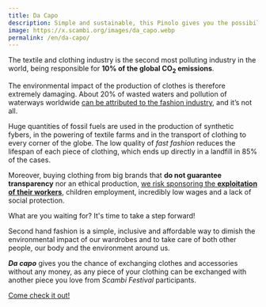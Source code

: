 ```yaml
---
title: Da Capo
description: Simple and sustainable, this Pinolo gives you the possibility of giving your clothes a second chance, in new hands!
image: https://x.scambi.org/images/da_capo.webp
permalink: /en/da-capo/
---
```

The textile and clothing industry is the second most polluting industry in the world, being responsible for **10% of the global CO<sub>2</sub> emissions**.

The environmental impact of the production of clothes is therefore extremely damaging. About 20% of wasted waters and pollution of waterways worldwide <u>can be attributed to the fashion industry</u>, and it’s not all.

Huge quantities of fossil fuels are used in the production of synthetic fybers, in the powering of textile farms and in the transport of clothing to every corner of the globe. The low quality of *fast fashion* reduces the lifespan of each piece of clothing, which ends up directly in a landfill in 85% of the cases.

Moreover, buying clothing from big brands that **do not guarantee transparency** nor an ethical production, <u>we risk sponsoring the **exploitation of their workers**</u>, children employment, incredibly low wages and a lack of social protection. 

What are you waiting for? It's time to take a step forward!

Second hand fashion is a simple, inclusive and affordable way to dimish the environmental impact of our wardrobes and to take care of both other people, our body and the environment around us.

***Da capo*** gives you the chance of exchanging clothes and accessories without any money, as any piece of your clothing can be exchanged with another piece you love from *Scambi Festival* participants. 

<div class='flex'>
	<a href='/2022/pinolo/4' title='Da Capo 2022'>Come check it out!</a>
</div>